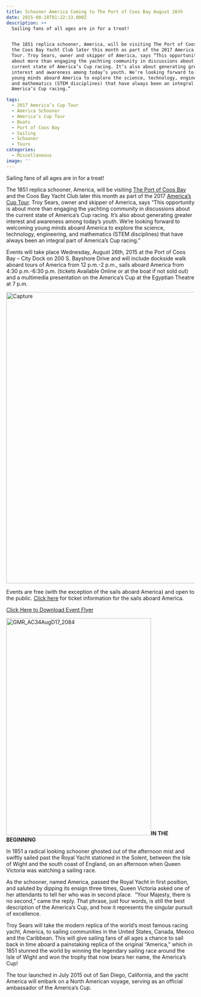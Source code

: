 ```yaml
---
title: Schooner America Coming to The Port of Coos Bay August 26th
date: 2015-08-18T01:22:13.000Z
description: >+
  Sailing fans of all ages are in for a treat!


  The 1851 replica schooner, America, will be visiting The Port of Coos Bay and
  the Coos Bay Yacht Club later this month as part of the 2017 America’s Cup
  Tour. Troy Sears, owner and skipper of America, says “This opportunity is
  about more than engaging the yachting community in discussions about the
  current state of America’s Cup racing. It’s also about generating greater
  interest and awareness among today’s youth. We’re looking forward to welcoming
  young minds aboard America to explore the science, technology, engineering,
  and mathematics (STEM disciplines) that have always been an integral part of
  America’s Cup racing.”

tags:
  - 2017 America’s Cup Tour
  - America Schooner
  - America’s Cup Tour
  - Boats
  - Port of Coos Bay
  - Sailing
  - Schooner
  - Tours
categories:
  - Miscellaneous
image: ''
---
```

Sailing fans of all ages are in for a treat!

The 1851 replica schooner, America, will be visiting <a href="http://portofcoosbay.com/" target="_blank">The Port of Coos Bay</a> and the Coos Bay Yacht Club later this month as part of the 2017 <a href="https://www.americascup.com/en/news/186_America-s-Cup-Tour-launched.html" target="_blank" class="broken_link">America’s Cup Tour</a>. Troy Sears, owner and skipper of America, says “This opportunity is about more than engaging the yachting community in discussions about the current state of America’s Cup racing. It’s also about generating greater interest and awareness among today’s youth. We’re looking forward to welcoming young minds aboard America to explore the science, technology, engineering, and mathematics (STEM disciplines) that have always been an integral part of America’s Cup racing.”

Events will take place Wednesday, August 26th, 2015 at the Port of Coos Bay – City Dock on 200 S. Bayshore Drive and will include dockside walk aboard tours of America from 12 p.m.-2 p.m., sails aboard America from 4:30 p.m.-6:30 p.m. (tickets Available Online or at the boat if not sold out) and a multimedia presentation on the America’s Cup at the Egyptian Theatre at 7 p.m.

<img class="aligncenter size-full wp-image-67398" src="/wp-content/uploads/2015/08/Capture.png" alt="Capture" width="598" height="779" srcset="/wp-content/uploads/2015/08/Capture.png 598w, /wp-content/uploads/2015/08/Capture-102x133.png 102w" sizes="(max-width: 598px) 100vw, 598px" />

Events are free (with the exception of the sails aboard America) and open to the public.  <a href="https://www.zerve.com/NxtLevelSail/ACTourG" target="_blank" class="broken_link">Click here</a> for ticket information for the sails aboard America.

[Click Here to Download Event Flyer](/wp-content/uploads/2015/08/flyer.pdf)

<img class="  wp-image-67400 alignright" src="/wp-content/uploads/2015/08/GMR_AC34AugD17_2084-674x1011.jpg" alt="GMR_AC34AugD17_2084" width="387" height="581" srcset="/wp-content/uploads/2015/08/GMR_AC34AugD17_2084-674x1011.jpg 674w, /wp-content/uploads/2015/08/GMR_AC34AugD17_2084-80x120.jpg 80w, /wp-content/uploads/2015/08/GMR_AC34AugD17_2084-89x133.jpg 89w, /wp-content/uploads/2015/08/GMR_AC34AugD17_2084.jpg 1417w" sizes="(max-width: 387px) 100vw, 387px" />**IN THE BEGINNING**
  
In 1851 a radical looking schooner ghosted out of the afternoon mist and swiftly sailed past the Royal Yacht stationed in the Solent, between the Isle of Wight and the south coast of England, on an afternoon when Queen Victoria was watching a sailing race.

As the schooner, named America, passed the Royal Yacht in first position, and saluted by dipping its ensign three times, Queen Victoria asked one of her attendants to tell her who was in second place.  ”Your Majesty, there is no second,” came the reply. That phrase, just four words, is still the best description of the America’s Cup, and how it represents the singular pursuit of excellence.

Troy Sears will take the modern replica of the world’s most famous racing yacht, America, to sailing communities in the United States, Canada, Mexico and the Caribbean. This will give sailing fans of all ages a chance to sail back in time aboard a painstaking replica of the original &#8220;America,&#8221; which in 1851 stunned the world by winning the legendary sailing race around the Isle of Wight and won the trophy that now bears her name, the America’s Cup!

The tour launched in July 2015 out of San Diego, California, and the yacht America will embark on a North American voyage, serving as an official ambassador of the America’s Cup.
